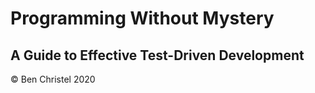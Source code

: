 # Programming Without Mystery

## A Guide to Effective Test-Driven Development

© Ben Christel 2020
